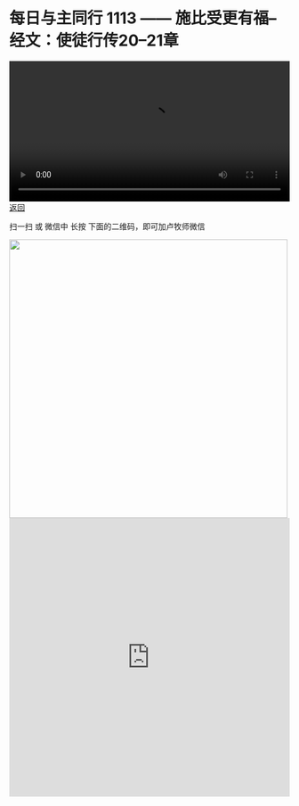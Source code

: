 # 每日与主同行 1113 —— 施比受更有福–经文：使徒行传20–21章

<video width='100%' controls src='https://go2024.simai.life/api?redirect=https://r2.savefamily.net/@pastorpaulqiankunlu618/k3wM4x1Lj14.mp4?metric=PastorLu%26keyword=webpage%26type=video%26bot=26%26to=webpage'></video>
<a href='../daily.html'> 返回 </a>
<p>扫一扫 或 微信中 长按 下面的二维码，即可加卢牧师微信</p>
<img src='https://r2.savefamily.net/OVagt1.JPG' width='500px' />



<iframe width="100%" height="500" src="https://www.youtube.com/embed/k3wM4x1Lj14?si=zz5OCgHQvyW71w8c&amp;controls=0" title="YouTube video player" frameborder="0" allow="accelerometer; autoplay; clipboard-write; encrypted-media; gyroscope; picture-in-picture; web-share" referrerpolicy="strict-origin-when-cross-origin" allowfullscreen></iframe>